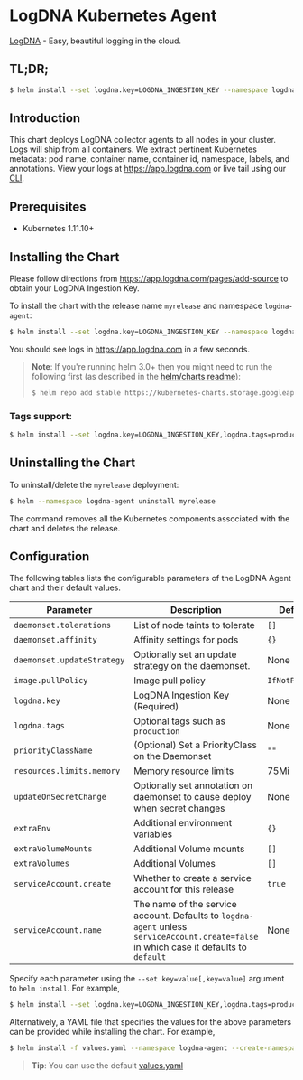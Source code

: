 # LogDNA Kubernetes Agent

[LogDNA](https://logdna.com) - Easy, beautiful logging in the cloud.

## TL;DR;

```bash
$ helm install --set logdna.key=LOGDNA_INGESTION_KEY --namespace logdna-agent --create-namespace myrelease stable/logdna-agent
```

## Introduction

This chart deploys LogDNA collector agents to all nodes in your cluster. Logs will ship from all containers. We extract pertinent Kubernetes metadata: pod name, container name, container id, namespace, labels, and annotations. View your logs at https://app.logdna.com or live tail using our [CLI](https://github.com/logdna/logdna-cli).

## Prerequisites

- Kubernetes 1.11.10+

## Installing the Chart

Please follow directions from https://app.logdna.com/pages/add-source to obtain your LogDNA Ingestion Key.

To install the chart with the release name `myrelease` and namespace `logdna-agent`:
```bash
$ helm install --set logdna.key=LOGDNA_INGESTION_KEY --namespace logdna-agent --create-namespace myrelease stable/logdna-agent
```

You should see logs in https://app.logdna.com in a few seconds.

> **Note**: If you're running helm 3.0+ then you might need to run the following first (as described in the [helm/charts readme](https://github.com/helm/charts#how-do-i-enable-the-stable-repository-for-helm-3)):
>
> ```bash
> $ helm repo add stable https://kubernetes-charts.storage.googleapis.com
> ```

### Tags support:
```bash
$ helm install --set logdna.key=LOGDNA_INGESTION_KEY,logdna.tags=production --namespace logdna-agent --create-namespace myrelease stable/logdna-agent
```

## Uninstalling the Chart

To uninstall/delete the `myrelease` deployment:

```bash
$ helm --namespace logdna-agent uninstall myrelease
```

The command removes all the Kubernetes components associated with the chart and deletes the release.

## Configuration

The following tables lists the configurable parameters of the LogDNA Agent chart and their default values.

Parameter | Description | Default
--- | --- | ---
`daemonset.tolerations` | List of node taints to tolerate | `[]`
`daemonset.affinity` | Affinity settings for pods | `{}`
`daemonset.updateStrategy` | Optionally set an update strategy on the daemonset. | None
`image.pullPolicy` | Image pull policy | `IfNotPresent`
`logdna.key` | LogDNA Ingestion Key (Required) | None
`logdna.tags` | Optional tags such as `production` | None
`priorityClassName` | (Optional) Set a PriorityClass on the Daemonset | `""`
`resources.limits.memory` | Memory resource limits | 75Mi
`updateOnSecretChange` | Optionally set annotation on daemonset to cause deploy when secret changes | None
`extraEnv` | Additional environment variables | `{}`
`extraVolumeMounts` | Additional Volume mounts | `[]`
`extraVolumes` | Additional Volumes | `[]`
`serviceAccount.create` | Whether to create a service account for this release | `true`
`serviceAccount.name` | The name of the service account. Defaults to `logdna-agent` unless `serviceAccount.create=false` in which case it defaults to `default` | None

Specify each parameter using the `--set key=value[,key=value]` argument to `helm install`. For example,

```bash
$ helm install --set logdna.key=LOGDNA_INGESTION_KEY,logdna.tags=production --namespace logdna-agent --create-namespace myrelease stable/logdna-agent
```

Alternatively, a YAML file that specifies the values for the above parameters can be provided while installing the chart. For example,

```bash
$ helm install -f values.yaml --namespace logdna-agent --create-namespace myrelease stable/logdna-agent
```

> **Tip**: You can use the default [values.yaml](values.yaml)
